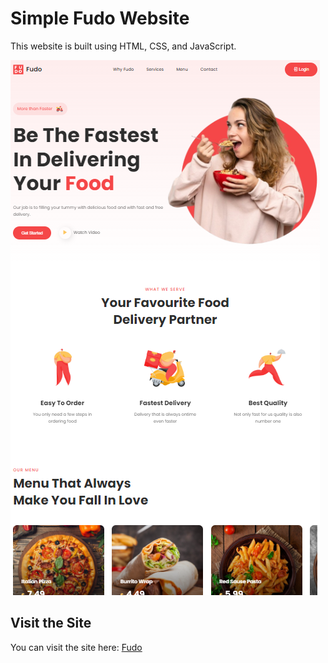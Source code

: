 # Simple Fudo Website

This website is built using HTML, CSS, and JavaScript.

![Technologies Used: HTML/CSS/JS](Fudo.png)

## Visit the Site

You can visit the site here: [Fudo](https://web-site-fudo.vercel.app/)

